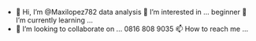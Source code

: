 - 👋 Hi, I’m @Maxilopez782
data analysis 👀 I’m interested in ...
beginner 🌱 I’m currently learning ...
- 💞️ I’m looking to collaborate on ...
0816 808 9035 📫 How to reach me ...

<!---
Maxilopez782/Maxilopez782 is a ✨ special ✨ repository because its `README.md` (this file) appears on your GitHub profile.
You can click the Preview link to take a look at your changes.
--->
